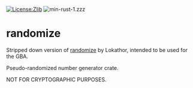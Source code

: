 [![License:Zlib](https://img.shields.io/badge/License-Zlib-brightgreen.svg)](https://opensource.org/licenses/Zlib)
![min-rust-1.zzz](https://img.shields.io/badge/Min%20Rust-1.zzz-red.svg)

# randomize
Stripped down version of [randomize](https://github.com/Lokathor/randomize) by Lokathor, intended to be used for the GBA.

Pseudo-randomized number generator crate.

NOT FOR CRYPTOGRAPHIC PURPOSES.
